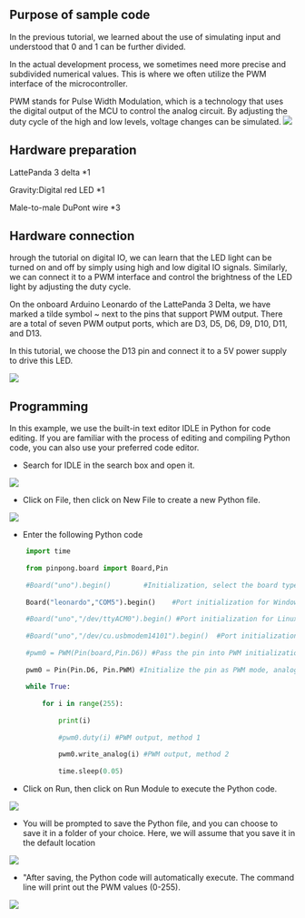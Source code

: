 ## Purpose of sample code

In the previous tutorial, we learned about the use of simulating input and understood that 0 and 1 can be further divided. 

In the actual development process, we sometimes need more precise and subdivided numerical values. This is where we often utilize the PWM interface of the microcontroller. 

PWM stands for Pulse Width Modulation, which is a technology that uses the digital output of the MCU to control the analog circuit. By adjusting the duty cycle of the high and low levels, voltage changes can be simulated.
![](https://img.dfrobot.com.cn/wiki/62b2fb5caa613609f271523c/0fc4e2a3c9e08b6ed18e4495fa93fcc8.png)

## Hardware preparation

LattePanda 3 delta 					*1

Gravity:Digital red LED			*1

Male-to-male DuPont wire					*3

## Hardware connection

hrough the tutorial on digital IO, we can learn that the LED light can be turned on and off by simply using high and low digital IO signals. Similarly, we can connect it to a PWM interface and control the brightness of the LED light by adjusting the duty cycle.

On the onboard Arduino Leonardo of the LattePanda 3 Delta, we have marked a tilde symbol ~ next to the pins that support PWM output. There are a total of seven PWM output ports, which are D3, D5, D6, D9, D10, D11, and D13.

In this tutorial, we choose the D13 pin and connect it to a 5V power supply to drive this LED.

![](https://img.dfrobot.com.cn/wiki/62b2fb5caa613609f271523c/a340a2863083614b0af55e663205bdcb.png)


## Programming

In this example, we use the built-in text editor IDLE in Python for code editing. If you are familiar with the process of editing and compiling Python code, you can also use your preferred code editor.

- Search for IDLE in the search box and open it.

![](https://img.dfrobot.com.cn/wiki/62b2fb5caa613609f271523c/68ff3ccec34f98925fcf446d898b5f24.png)


-  Click on File, then click on New File to create a new Python file.

![](https://img.dfrobot.com.cn/wiki/62b2fb5caa613609f271523c/3ab1df6777390ef0334459169501bed9.png)

- Enter the following Python code

```Python
  	import time
  	
  	from pinpong.board import Board,Pin
  	
  	#Board("uno").begin()        #Initialization, select the board type (uno, microbit, RPi, handpy), and port number. If no port number is entered, automatic recognition will be performed.
  	
  	Board("leonardo","COM5").begin()    #Port initialization for Windows
  	
  	#Board("uno","/dev/ttyACM0").begin() #Port initialization for Linux
  	
  	#Board("uno","/dev/cu.usbmodem14101").begin()  #Port initialization for Mac
  	
  	#pwm0 = PWM(Pin(board,Pin.D6)) #Pass the pin into PWM initialization, analog output method 1
  	
  	pwm0 = Pin(Pin.D6, Pin.PWM) #Initialize the pin as PWM mode, analog output method 2
  	
  	while True:
  	
  		for i in range(255):
  	
  			print(i)
  	
  			#pwm0.duty(i) #PWM output, method 1
  	
  			pwm0.write_analog(i) #PWM output, method 2
  	
  			time.sleep(0.05)

```


-  Click on Run, then click on Run Module to execute the Python code.

![](https://img.dfrobot.com.cn/wiki/62b2fb5caa613609f271523c/42da38d53439cc93a74d7822ebf882b4.png)

 

- You will be prompted to save the Python file, and you can choose to save it in a folder of your choice. Here, we will assume that you save it in the default location

![](https://img.dfrobot.com.cn/wiki/62b2fb5caa613609f271523c/fa622da06f854bbff778008bd2b22505.png)



- "After saving, the Python code will automatically execute. The command line will print out the PWM values (0-255).

![](https://img.dfrobot.com.cn/wiki/62b2fb5caa613609f271523c/5ddfc9acf9a9437df32513f1528cc07e.png)
